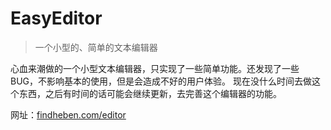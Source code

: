 # EasyEditor

> 一个小型的、简单的文本编辑器

心血来潮做的一个小型文本编辑器，只实现了一些简单功能。还发现了一些BUG，不影响基本的使用，但是会造成不好的用户体验。
现在没什么时间去做这个东西，之后有时间的话可能会继续更新，去完善这个编辑器的功能。

网址：[findheben.com/editor](http://findheben.com/editor)